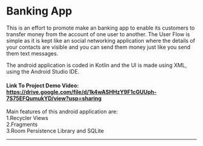 # Banking App
This is an effort to promote make an banking app to enable its customers to transfer money from the account of one user to another. The User Flow is simple as it is kept like an social networking application where the details of your contacts are visible and you can send them money just like you send them text messages.

The android application is coded in Kotlin and the UI is made using XML, using the Android Studio IDE.

#### Link To Project Demo Video: https://drive.google.com/file/d/1k4wASHHzY9F1cGUUph-7S75EFQumukYD/view?usp=sharing
Main features of this android application are:
<br>
1.Recycler Views
<br>
2.Fragments 
<br>
3.Room Persistence Library and SQLite
<br>
<hr>
